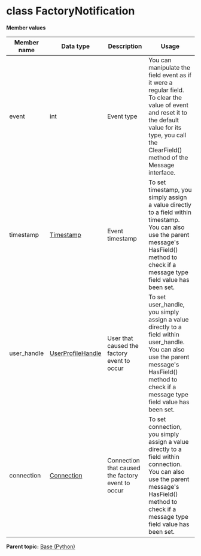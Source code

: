 # class FactoryNotification

 **Member values** 

|Member name|Data type|Description|Usage|
|-----------|---------|-----------|-----|
|event|int|Event type|You can manipulate the field event as if it were a regular field. To clear the value of event and reset it to the default value for its type, you call the ClearField\(\) method of the Message interface.|
|timestamp| [Timestamp](../Common/Timestamp.md#)|Event timestamp|To set timestamp, you simply assign a value directly to a field within timestamp. You can also use the parent message's HasField\(\) method to check if a message type field value has been set.|
|user\_handle| [UserProfileHandle](../Common/UserProfileHandle.md#)|User that caused the factory event to occur|To set user\_handle, you simply assign a value directly to a field within user\_handle. You can also use the parent message's HasField\(\) method to check if a message type field value has been set.|
|connection| [Connection](../Common/Connection.md#)|Connection that caused the factory event to occur|To set connection, you simply assign a value directly to a field within connection. You can also use the parent message's HasField\(\) method to check if a message type field value has been set.|

**Parent topic:** [Base \(Python\)](../../summary_pages/Base.md)

